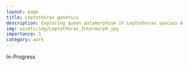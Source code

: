 ```yaml
---
layout: page
title: Leptothorax genetics
description: Exploring queen polymorphism in Leptothorax species A
img: assets/img/Leptothorax_Intermorph.jpg
importance: 1
category: work
---
```


In-Progress